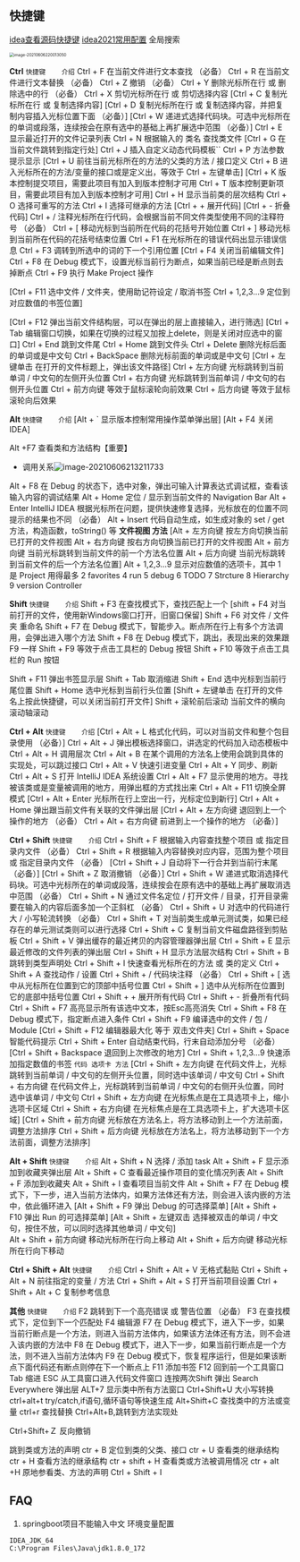 ## 快捷键
[idea查看源码快捷键](https://blog.csdn.net/qq_28666081/article/details/83898684)
[idea2021常用配置](https://blog.csdn.net/m0_37984616/article/details/81100066?depth_1-)
全局搜索

<img src="https://gitee.com/Mryang_bast/typera/raw/master/hive_imgs/image-20210606220013050.png" alt="image-20210606220013050" style="zoom: 50%;" />

**Ctrl**
`快捷键	介绍`
Ctrl + F	在当前文件进行文本查找 （必备）
Ctrl + R	在当前文件进行文本替换 （必备）
Ctrl + Z	撤销 （必备）
Ctrl + Y	删除光标所在行 或 删除选中的行 （必备）
Ctrl + X	剪切光标所在行 或 剪切选择内容
[Ctrl + C	复制光标所在行 或 复制选择内容]
[Ctrl + D	复制光标所在行 或 复制选择内容，并把复制内容插入光标位置下面 （必备）]
[Ctrl + W	递进式选择代码块。可选中光标所在的单词或段落，连续按会在原有选中的基础上再扩展选中范围 （必备）]
Ctrl + E	显示最近打开的文件记录列表
Ctrl + N	根据输入的 类名 查找类文件
[Ctrl + G	在当前文件跳转到指定行处]
Ctrl + J	插入自定义动态代码模板``
Ctrl + P	方法参数提示显示
[Ctrl + U	前往当前光标所在的方法的父类的方法 / 接口定义
Ctrl + B	进入光标所在的方法/变量的接口或是定义出，等效于 Ctrl + 左键单击]
[Ctrl + K	版本控制提交项目，需要此项目有加入到版本控制才可用
Ctrl + T	版本控制更新项目，需要此项目有加入到版本控制才可用]
Ctrl + H	显示当前类的层次结构
Ctrl + O	选择可重写的方法
Ctrl + I	选择可继承的方法
[Ctrl + +	展开代码]
[Ctrl + -	折叠代码]
Ctrl + /	注释光标所在行代码，会根据当前不同文件类型使用不同的注释符号 （必备）
Ctrl + [	移动光标到当前所在代码的花括号开始位置
Ctrl + ]	移动光标到当前所在代码的花括号结束位置
Ctrl + F1	在光标所在的错误代码出显示错误信息
Ctrl + F3	调转到所选中的词的下一个引用位置
[Ctrl + F4	关闭当前编辑文件]
Ctrl + F8	在 Debug 模式下，设置光标当前行为断点，如果当前已经是断点则去掉断点
Ctrl + F9	执行 Make Project 操作

[Ctrl + F11	选中文件 / 文件夹，使用助记符设定 / 取消书签
Ctrl + 1,2,3...9	定位到对应数值的书签位置]

[Ctrl + F12	弹出当前文件结构层，可以在弹出的层上直接输入，进行筛选]
[Ctrl + Tab	编辑窗口切换，如果在切换的过程又加按上delete，则是关闭对应选中的窗口]
Ctrl + End	跳到文件尾
Ctrl + Home	跳到文件头
Ctrl + Delete	删除光标后面的单词或是中文句
Ctrl + BackSpace	删除光标前面的单词或是中文句
[Ctrl + 左键单击	在打开的文件标题上，弹出该文件路径]
Ctrl + 左方向键	光标跳转到当前单词 / 中文句的左侧开头位置
Ctrl + 右方向键	光标跳转到当前单词 / 中文句的右侧开头位置
Ctrl + 前方向键	等效于鼠标滚轮向前效果
Ctrl + 后方向键	等效于鼠标滚轮向后效果

**Alt**
`快捷键	介绍`
[Alt + `	显示版本控制常用操作菜单弹出层]
[Alt + F4    关闭IDEA]

Alt +F7  查看类和方法结构【重要】

- 调用关系![image-20210606213211733](https://gitee.com/Mryang_bast/typera/raw/master/hive_imgs/image-20210606213211733.png)

Alt + F8	在 Debug 的状态下，选中对象，弹出可输入计算表达式调试框，查看该输入内容的调试结果
Alt + Home	定位 / 显示到当前文件的 Navigation Bar
Alt + Enter	IntelliJ IDEA 根据光标所在问题，提供快速修复选择，光标放在的位置不同提示的结果也不同 （必备）
Alt + Insert	代码自动生成，如生成对象的 set / get 方法，构造函数，toString() 等
**文件视图 方法**
[Alt + 左方向键	按左方向切换当前已打开的文件视图
Alt + 右方向键	按右方向切换当前已打开的文件视图
Alt + 前方向键	当前光标跳转到当前文件的前一个方法名位置
Alt + 后方向键	当前光标跳转到当前文件的后一个方法名位置]
Alt + 1,2,3...9	显示对应数值的选项卡，其中 1 是 Project 用得最多
2 favorites  4 run  5 debug 6 TODO 7 Strcture 8 Hierarchy 9 version Controller


**Shift**
`快捷键	介绍`
Shift + F3	在查找模式下，查找匹配上一个
[shift + F4	对当前打开的文件，使用新Windows窗口打开，旧窗口保留]
Shift + F6	对文件 / 文件夹 重命名
Shift + F7	在 Debug 模式下，智能步入。断点所在行上有多个方法调用，会弹出进入哪个方法
Shift + F8	在 Debug 模式下，跳出，表现出来的效果跟 F9 一样
Shift + F9	等效于点击工具栏的 Debug 按钮
Shift + F10	等效于点击工具栏的 Run 按钮

Shift + F11	弹出书签显示层
Shift + Tab	取消缩进
Shift + End	选中光标到当前行尾位置
Shift + Home	选中光标到当前行头位置
[Shift + 左键单击	在打开的文件名上按此快捷键，可以关闭当前打开文件]
Shift + 滚轮前后滚动	当前文件的横向滚动轴滚动


**Ctrl + Alt**
`快捷键	介绍`
[Ctrl + Alt + L	格式化代码，可以对当前文件和整个包目录使用 （必备）]
Ctrl + Alt + J	弹出模板选择窗口，讲选定的代码加入动态模板中
Ctrl + Alt + H	调用层次
Ctrl + Alt + B	在某个调用的方法名上使用会跳到具体的实现处，可以跳过接口
Ctrl + Alt + V	快速引进变量
Ctrl + Alt + Y	同步、刷新
Ctrl + Alt + S	打开 IntelliJ IDEA 系统设置
Ctrl + Alt + F7	显示使用的地方。寻找被该类或是变量被调用的地方，用弹出框的方式找出来
Ctrl + Alt + F11	切换全屏模式
[Ctrl + Alt + Enter	光标所在行上空出一行，光标定位到新行]
Ctrl + Alt + Home	弹出跟当前文件有关联的文件弹出层
[Ctrl + Alt + 左方向键	  退回到上一个操作的地方 （必备）
Ctrl + Alt + 右方向键	  前进到上一个操作的地方 （必备）]



**Ctrl + Shift**
`快捷键	介绍`
Ctrl + Shift + F	根据输入内容查找整个项目 或 指定目录内文件 （必备）
Ctrl + Shift + R	根据输入内容替换对应内容，范围为整个项目 或 指定目录内文件 （必备）
[Ctrl + Shift + J	自动将下一行合并到当前行末尾 （必备）]
[Ctrl + Shift + Z	取消撤销 （必备）]
Ctrl + Shift + W	递进式取消选择代码块。可选中光标所在的单词或段落，连续按会在原有选中的基础上再扩展取消选中范围 （必备）
Ctrl + Shift + N	通过文件名定位 / 打开文件 / 目录，打开目录需要在输入的内容后面多加一个正斜杠 （必备）
Ctrl + Shift + U	对选中的代码进行大 / 小写轮流转换 （必备）
Ctrl + Shift + T	对当前类生成单元测试类，如果已经存在的单元测试类则可以进行选择
Ctrl + Shift + C	复制当前文件磁盘路径到剪贴板
Ctrl + Shift + V	弹出缓存的最近拷贝的内容管理器弹出层
Ctrl + Shift + E	显示最近修改的文件列表的弹出层
Ctrl + Shift + H	显示方法层次结构
Ctrl + Shift + B	跳转到类型声明处
Ctrl + Shift + I	快速查看光标所在的方法 或 类的定义
Ctrl + Shift + A	查找动作 / 设置
Ctrl + Shift + /	代码块注释 （必备）
Ctrl + Shift + [	选中从光标所在位置到它的顶部中括号位置
Ctrl + Shift + ]	选中从光标所在位置到它的底部中括号位置
Ctrl + Shift + +	展开所有代码
Ctrl + Shift + -	折叠所有代码
Ctrl + Shift + F7	高亮显示所有该选中文本，按Esc高亮消失
Ctrl + Shift + F8	在 Debug 模式下，指定断点进入条件	Ctrl + Shift + F9	编译选中的文件 / 包 / Module
[Ctrl + Shift + F12	编辑器最大化   等于 双击文件夹]
Ctrl + Shift + Space	智能代码提示
Ctrl + Shift + Enter	自动结束代码，行末自动添加分号 （必备）
[Ctrl + Shift + Backspace	退回到上次修改的地方]
Ctrl + Shift + 1,2,3...9	快速添加指定数值的书签
`代码 选项卡 方法`
[Ctrl + Shift + 左方向键	在代码文件上，光标跳转到当前单词 / 中文句的左侧开头位置，同时选中该单词 / 中文句
Ctrl + Shift + 右方向键	在代码文件上，光标跳转到当前单词 / 中文句的右侧开头位置，同时选中该单词 / 中文句
Ctrl + Shift + 左方向键	在光标焦点是在工具选项卡上，缩小选项卡区域
Ctrl + Shift + 右方向键	在光标焦点是在工具选项卡上，扩大选项卡区域]
[Ctrl + Shift + 前方向键	光标放在方法名上，将方法移动到上一个方法前面，调整方法排序
Ctrl + Shift + 后方向键	光标放在方法名上，将方法移动到下一个方法前面，调整方法排序]


**Alt + Shift**
`快捷键	介绍`
Alt + Shift + N	选择 / 添加 task
Alt + Shift + F	显示添加到收藏夹弹出层
Alt + Shift + C	查看最近操作项目的变化情况列表
Alt + Shift + F	添加到收藏夹
Alt + Shift + I	查看项目当前文件
Alt + Shift + F7	在 Debug 模式下，下一步，进入当前方法体内，如果方法体还有方法，则会进入该内嵌的方法中，依此循环进入
[Alt + Shift + F9	弹出 Debug 的可选择菜单]
[Alt + Shift + F10	弹出 Run 的可选择菜单]
[Alt + Shift + 左键双击	选择被双击的单词 / 中文句，按住不放，可以同时选择其他单词 / 中文句]  
Alt + Shift + 前方向键	移动光标所在行向上移动
Alt + Shift + 后方向键	移动光标所在行向下移动



**Ctrl + Shift + Alt**
`快捷键	介绍`
Ctrl + Shift + Alt + V	无格式黏贴
Ctrl + Shift + Alt + N	前往指定的变量 / 方法
Ctrl + Shift + Alt + S	打开当前项目设置
Ctrl + Shift + Alt + C	复制参考信息


**其他**
`快捷键	介绍`
F2	跳转到下一个高亮错误 或 警告位置 （必备）
F3	在查找模式下，定位到下一个匹配处
F4	编辑源
F7	在 Debug 模式下，进入下一步，如果当前行断点是一个方法，则进入当前方法体内，如果该方法体还有方法，则不会进入该内嵌的方法中
F8	在 Debug 模式下，进入下一步，如果当前行断点是一个方法，则不进入当前方法体内
F9	在 Debug 模式下，恢复程序运行，但是如果该断点下面代码还有断点则停在下一个断点上
F11	添加书签
F12	回到前一个工具窗口
Tab	缩进
ESC	从工具窗口进入代码文件窗口
连按两次Shift	弹出 Search Everywhere 弹出层
ALT+7 显示类中所有方法窗口
Ctrl+Shift+U 大小写转换
ctrl+alt+t try/catch,if语句,循环语句等快速生成
Alt+Shift+C  查找类中的方法或变量
ctrl+r  查找替换
Ctrl+Alt+B,跳转到方法实现处

Ctrl+Shift+Ｚ 反向撤销





跳到类或方法的声明         ctr + B
定位到类的父类、接口     ctr + U
查看类的继承结构             ctr + H
查看方法的继承结构          ctr + shift + H
查看类或方法被调用情况  ctr + alt +H 
原地参看类、方法的声明 Ctrl + Shift + I

## FAQ
1. springboot项目不能输入中文
环境变量配置
```
IDEA_JDK_64
C:\Program Files\Java\jdk1.8.0_172
```



